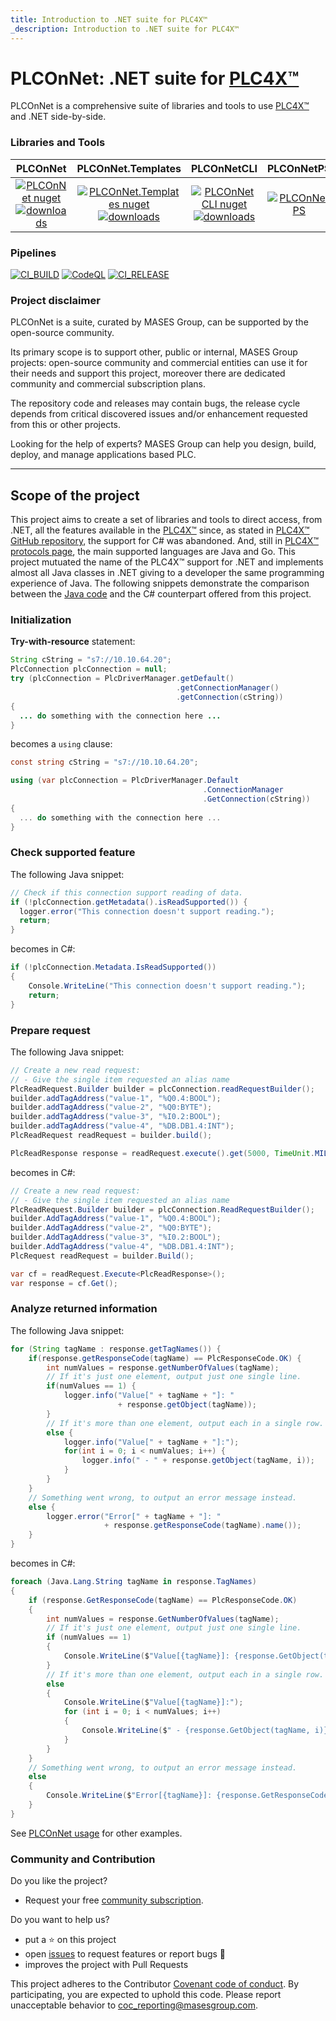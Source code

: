 ```yaml
---
title: Introduction to .NET suite for PLC4X™
_description: Introduction to .NET suite for PLC4X™
---
```


# PLCOnNet: .NET suite for [PLC4X™](https://plc4x.apache.org)

PLCOnNet is a comprehensive suite of libraries and tools to use [PLC4X™](https://plc4x.apache.org) and .NET side-by-side.

### Libraries and Tools

|PLCOnNet | PLCOnNet.Templates | PLCOnNetCLI | PLCOnNetPS |
|:---:	|:---:	|:---:	|:---:	|
|[![PLCOnNet nuget](https://img.shields.io/nuget/v/MASES.PLCOnNet)](https://www.nuget.org/packages/MASES.PLCOnNet)<br/>[![downloads](https://img.shields.io/nuget/dt/MASES.PLCOnNet)](https://www.nuget.org/packages/MASES.PLCOnNet) | [![PLCOnNet.Templates nuget](https://img.shields.io/nuget/v/MASES.PLCOnNet.Templates)](https://www.nuget.org/packages/MASES.PLCOnNet.Templates)<br/>[![downloads](https://img.shields.io/nuget/dt/MASES.PLCOnNet.Templates)](https://www.nuget.org/packages/MASES.PLCOnNet.Templates)| [![PLCOnNetCLI nuget](https://img.shields.io/nuget/v/MASES.PLCOnNetCLI)](https://www.nuget.org/packages/MASES.PLCOnNetCLI)<br/>[![downloads](https://img.shields.io/nuget/dt/MASES.PLCOnNetCLI)](https://www.nuget.org/packages/MASES.PLCOnNetCLI)|[![PLCOnNetPS](https://img.shields.io/powershellgallery/v/MASES.PLCOnNetPS.svg?style=flat-square&label=MASES.PLCOnNetPS)](https://www.powershellgallery.com/packages/MASES.PLCOnNetPS/)|

### Pipelines

[![CI_BUILD](https://github.com/masesgroup/PLCOnNet/actions/workflows/build.yaml/badge.svg)](https://github.com/masesgroup/PLCOnNet/actions/workflows/build.yaml) 
[![CodeQL](https://github.com/masesgroup/PLCOnNet/actions/workflows/codeql-analysis.yml/badge.svg)](https://github.com/masesgroup/PLCOnNet/actions/workflows/codeql-analysis.yml)
[![CI_RELEASE](https://github.com/masesgroup/PLCOnNet/actions/workflows/release.yaml/badge.svg)](https://github.com/masesgroup/PLCOnNet/actions/workflows/release.yaml) 

### Project disclaimer

PLCOnNet is a suite, curated by MASES Group, can be supported by the open-source community.

Its primary scope is to support other, public or internal, MASES Group projects: open-source community and commercial entities can use it for their needs and support this project, moreover there are dedicated community and commercial subscription plans.

The repository code and releases may contain bugs, the release cycle depends from critical discovered issues and/or enhancement requested from this or other projects.

Looking for the help of experts? MASES Group can help you design, build, deploy, and manage applications based PLC.

---

## Scope of the project

This project aims to create a set of libraries and tools to direct access, from .NET, all the features available in the [PLC4X™](https://plc4x.apache.org) since, as stated in [PLC4X™ GitHub repository](https://github.com/apache/plc4x), the support for C# was abandoned.
And, still in [PLC4X™ protocols page](https://plc4x.apache.org/plc4x/latest/users/protocols/index.html), the main supported languages are Java and Go.
This project mutuated the name of the PLC4X™ support for .NET and implements almost all Java classes in .NET giving to a developer the same programming experience of Java. 
The following snippets demonstrate the comparison between the [Java code](https://plc4x.apache.org/plc4x/latest/users/getting-started/plc4j.html) and the C# counterpart offered from this project.

### Initialization

**Try-with-resource** statement:

```java
String cString = "s7://10.10.64.20";
PlcConnection plcConnection = null;
try (plcConnection = PlcDriverManager.getDefault()
                                     .getConnectionManager()
                                     .getConnection(cString))
{
  ... do something with the connection here ...
}
```

becomes a `using` clause:

```C#
const string cString = "s7://10.10.64.20";

using (var plcConnection = PlcDriverManager.Default
                                           .ConnectionManager
                                           .GetConnection(cString))
{
  ... do something with the connection here ...
}
```

### Check supported feature

The following Java snippet:

```java
// Check if this connection support reading of data.
if (!plcConnection.getMetadata().isReadSupported()) {
  logger.error("This connection doesn't support reading.");
  return;
}
```

becomes in C#:

```C#
if (!plcConnection.Metadata.IsReadSupported())
{
    Console.WriteLine("This connection doesn't support reading.");
    return;
}
```

### Prepare request

The following Java snippet:

```java
// Create a new read request:
// - Give the single item requested an alias name
PlcReadRequest.Builder builder = plcConnection.readRequestBuilder();
builder.addTagAddress("value-1", "%Q0.4:BOOL");
builder.addTagAddress("value-2", "%Q0:BYTE");
builder.addTagAddress("value-3", "%I0.2:BOOL");
builder.addTagAddress("value-4", "%DB.DB1.4:INT");
PlcReadRequest readRequest = builder.build();

PlcReadResponse response = readRequest.execute().get(5000, TimeUnit.MILLISECONDS);
```
becomes in C#:

```C#
// Create a new read request:
// - Give the single item requested an alias name
PlcReadRequest.Builder builder = plcConnection.ReadRequestBuilder();
builder.AddTagAddress("value-1", "%Q0.4:BOOL");
builder.AddTagAddress("value-2", "%Q0:BYTE");
builder.AddTagAddress("value-3", "%I0.2:BOOL");
builder.AddTagAddress("value-4", "%DB.DB1.4:INT");
PlcRequest readRequest = builder.Build();

var cf = readRequest.Execute<PlcReadResponse>();
var response = cf.Get();
```

### Analyze returned information

The following Java snippet:

```java
for (String tagName : response.getTagNames()) {
    if(response.getResponseCode(tagName) == PlcResponseCode.OK) {
        int numValues = response.getNumberOfValues(tagName);
        // If it's just one element, output just one single line.
        if(numValues == 1) {
            logger.info("Value[" + tagName + "]: " 
                        + response.getObject(tagName));
        }
        // If it's more than one element, output each in a single row.
        else {
            logger.info("Value[" + tagName + "]:");
            for(int i = 0; i < numValues; i++) {
                logger.info(" - " + response.getObject(tagName, i));
            }
        }
    }
    // Something went wrong, to output an error message instead.
    else {
        logger.error("Error[" + tagName + "]: " 
                     + response.getResponseCode(tagName).name());
    }
}
```
becomes in C#:

```C#
foreach (Java.Lang.String tagName in response.TagNames)
{
    if (response.GetResponseCode(tagName) == PlcResponseCode.OK)
    {
        int numValues = response.GetNumberOfValues(tagName);
        // If it's just one element, output just one single line.
        if (numValues == 1)
        {
            Console.WriteLine($"Value[{tagName}]: {response.GetObject(tagName)}");
        }
        // If it's more than one element, output each in a single row.
        else
        {
            Console.WriteLine($"Value[{tagName}]:");
            for (int i = 0; i < numValues; i++)
            {
                Console.WriteLine($" - {response.GetObject(tagName, i)}");
            }
        }
    }
    // Something went wrong, to output an error message instead.
    else
    {
        Console.WriteLine($"Error[{tagName}]: {response.GetResponseCode(tagName).Name()}");
    }
}
```

See [PLCOnNet usage](src/documentation/articles/usage.md) for other examples.

### Community and Contribution

Do you like the project? 
- Request your free [community subscription](https://www.jcobridge.com/pricing-25/).

Do you want to help us?
- put a :star: on this project
- open [issues](https://github.com/masesgroup/PLCOnNet/issues) to request features or report bugs :bug:
- improves the project with Pull Requests

This project adheres to the Contributor [Covenant code of conduct](CODE_OF_CONDUCT.md). By participating, you are expected to uphold this code. Please report unacceptable behavior to coc_reporting@masesgroup.com.
